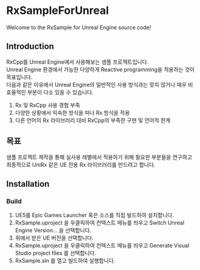 # RxSampleForUnreal
Welcome to the RxSample for Unreal Engine source code!

## Introduction
RxCpp를 Unreal Engine에서 사용해보는 샘플 프로젝트입니다.  
Unreal Engine 환경에서 가능한 다양하게 Reactive programming을 적용하는 것이 목표입니다.  
다음과 같은 이유에서 Unreal Engine의 일반적인 사용 방식과는 맞지 않거나 매우 비효율적인 부분이 다소 있을 수 있습니다.

1. Rx 및 RxCpp 사용 경험 부족
2. 다양한 상황에서 익숙한 방식을 떠나 Rx 방식을 적용
3. 다른 언어의 Rx 라이브러리 대비 RxCpp의 부족한 구현 및 언어적 한계

## 목표
샘플 프로젝트 제작을 통해 실사용 레벨에서 적용하기 위해 필요한 부분들을 연구하고 최종적으로 UniRx 같은 UE 전용 Rx 라이브러리를 만드려고 합니다.

## Installation

### Build
1. UE5를 Epic Games Launcher 혹은 소스를 직접 빌드하여 설치합니다.
2. RxSample.uproject 을 우클릭하여 컨텍스트 메뉴를 띄우고 Switch Unreal Engine Version... 을 선택합니다.
3. 위에서 받은 UE 버전을 선택합니다.
4. RxSample.uproject 을 우클릭하여 컨텍스트 메뉴를 띄우고 Generate Visual Studio project files 를 선택합니다.
5. RxSample.sln 를 열고 빌드하여 실행합니다.
